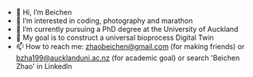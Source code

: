 - 👋 Hi, I’m Beichen
- 👀 I’m interested in coding, photography and marathon
- 🌱 I’m currently pursuing a PhD degree at the University of Auckland
- 💞️ My goal is to construct a universal bioprocess Digital Twin
- 📫 How to reach me: zhaobeichen@gmail.com (for making friends)
     or bzha199@aucklanduni.ac.nz (for academic goal) or search 'Beichen Zhao' in Linkedln

<!---
BeichenZhao/BeichenZhao is a ✨ special ✨ repository because its `README.md` (this file) appears on your GitHub profile.
You can click the Preview link to take a look at your changes.
--->
